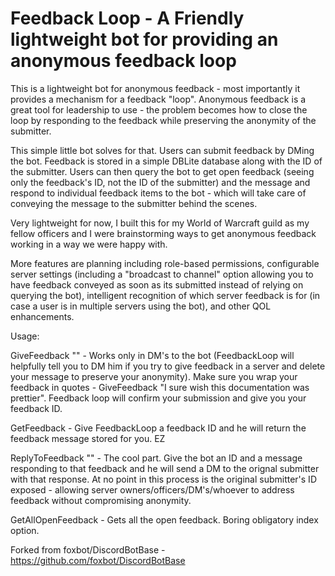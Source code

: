 # Feedback Loop - A Friendly lightweight bot for providing an anonymous feedback loop

This is a lightweight bot for anonymous feedback - most importantly it provides a mechanism for
a feedback "loop". Anonymous feedback is a great tool for leadership to use - the problem becomes 
how to close the loop by responding to the feedback while preserving the anonymity of the submitter. 

This simple little bot solves for that. Users can submit feedback by DMing the bot. Feedback is stored in 
a simple DBLite database along with the ID of the submitter. Users can then query the bot to get open feedback 
(seeing only the feedback's ID, not the ID of the submitter) and the message and respond to individual feedback items 
to the bot - which will take care of conveying the message to the submitter behind the scenes. 

Very lightweight for now, I built this for my World of Warcraft guild as my fellow officers and I were brainstorming ways to
get anonymous feedback working in a way we were happy with. 

More features are planning including role-based permissions, configurable server settings (including a "broadcast to channel" option 
allowing you to have feedback conveyed as soon as its submitted instead of relying on querying the bot), intelligent recognition of which server feedback is for (in
case a user is in multiple servers using the bot), and other QOL enhancements. 

Usage: 

GiveFeedback "<Your Feedback Here>" - Works only in DM's to the bot (FeedbackLoop will helpfully tell you to DM him if you try to give feedback in a server and delete your message to preserve your anonymity). Make sure you wrap your feedback in quotes - GiveFeedback "I sure wish this documentation was prettier". Feedback loop will confirm your submission and give you your feedback ID. 

GetFeedback <ID> - Give FeedbackLoop a feedback ID and he will return the feedback message stored for you. EZ
  
ReplyToFeedback <ID> "<Feedback Response>" - The cool part. Give the bot an ID and a message responding to that feedback and he will send a DM to the orignal submitter with that response. At no point in this process is the original submitter's ID exposed - allowing server owners/officers/DM's/whoever to address feedback without compromising anonymity. 
  
GetAllOpenFeedback - Gets all the open feedback. Boring obligatory index option. 

Forked from foxbot/DiscordBotBase - https://github.com/foxbot/DiscordBotBase
